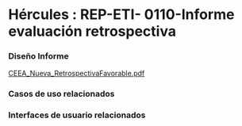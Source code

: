 # Hércules : REP\-ETI\- 0110\-Informe evaluación retrospectiva







### Diseño Informe

[CEEA\_Nueva\_RetrospectivaFavorable.pdf](/attachments/597853311/711262348.pdf "attachments/597853311/711262348.pdf")

  








### Casos de uso relacionados







### Interfaces de usuario relacionados















